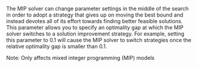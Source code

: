 The MIP solver can change parameter settings in the middle of the search in order to adopt a strategy that gives up on
moving the best bound and instead devotes all of its effort towards finding better feasible solutions. This parameter
allows you to specify an optimality gap at which the MIP solver switches to a solution improvement strategy. For
example, setting this parameter to 0.1 will cause the MIP solver to switch strategies once the relative optimality gap
is smaller than 0.1.

Note: Only affects mixed integer programming (MIP) models